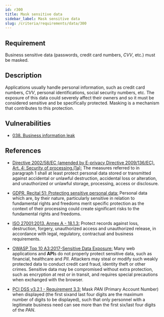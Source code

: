 ```yaml
---
id: r300
title: Mask sensitive data
sidebar_label: Mask sensitive data
slug: /criteria/requirements/data/300
---
```


## Requirement

Business sensitive data (passwords, credit card numbers, *CVV*, etc.)
must be masked.

## Description

Applications usually handle personal information,
such as credit card numbers,
*CVV*, personal identifications,
social security numbers, etc.
The exposure of this data
could severely affect their owners
and so it must be considered sensitive
and be specifically protected.
Masking is a mechanism that contributes
to this protection.

## Vulnerabilities

- [038. Business information leak](/criteria/vulnerabilities/038)

## References

- [Directive 2002/58/EC (amended by E-privacy Directive 2009/136/EC). Art. 4: Security of processing.(1a):](https://eur-lex.europa.eu/legal-content/EN/TXT/PDF/?uri=CELEX:02002L0058-20091219)
The measures referred to
in paragraph 1 shall at least
protect personal data stored or transmitted
against accidental or unlawful destruction,
accidental loss or alteration,
and unauthorized
or unlawful storage, processing,
access or disclosure.

- [GDPR. Recital 51: Protecting sensitive personal data:](https://gdpr-info.eu/recitals/no-51/)
Personal data which are,
by their nature,
particularly sensitive in relation
to fundamental rights and freedoms
merit specific protection as the context
of their processing could create significant risks
to the fundamental rights
and freedoms.

- [ISO 27001:2013. Annex A - 18.1.3:](https://www.iso.org/obp/ui/#iso:std:54534:en)
Protect records against loss,
destruction, forgery, unauthorized access
and unauthorized release,
in accordance with legal,
regulatory, contractual
and business requirements.

- [OWASP Top 10 A3:2017-Sensitive Data Exposure:](https://owasp.org/www-project-top-ten/OWASP_Top_Ten_2017/Top_10-2017_A3-Sensitive_Data_Exposure)
Many web applications and **API**s
do not properly protect sensitive data,
such as financial,
healthcare and *PII*.
Attackers may steal
or modify such weakly protected data
to conduct credit card fraud,
identity theft or other crimes.
Sensitive data may be compromised
without extra protection,
such as encryption at rest or in transit,
and requires special precautions
when exchanged with the browser.

- [PCI DSS v3.2.1 - Requirement 3.3:](https://www.pcisecuritystandards.org/documents/PCI_DSS_v3-2-1.pdf)
Mask *PAN* (Primary Account Number)
when displayed (the first sixand last four digits
are the maximum number
of digits to be displayed),
such that only personnel
with a legitimate business need
can see more than the first six/last
four digits of the *PAN*.
